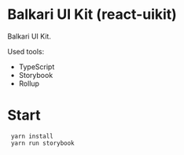 # Balkari UI Kit (react-uikit)

Balkari UI Kit.

Used tools:

-   TypeScript
-   Storybook
-   Rollup


# Start
` yarn install`  
` yarn run storybook` 

